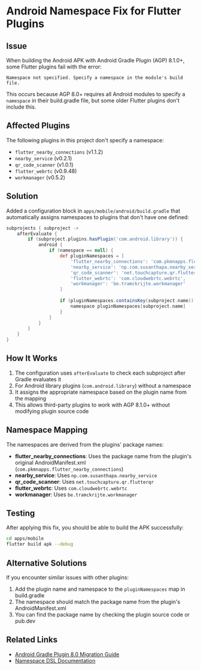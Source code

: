 # Android Namespace Fix for Flutter Plugins

## Issue
When building the Android APK with Android Gradle Plugin (AGP) 8.1.0+, some Flutter plugins fail with the error:
```
Namespace not specified. Specify a namespace in the module's build file.
```

This occurs because AGP 8.0+ requires all Android modules to specify a `namespace` in their build.gradle file, but some older Flutter plugins don't include this.

## Affected Plugins
The following plugins in this project don't specify a namespace:
- `flutter_nearby_connections` (v1.1.2)
- `nearby_service` (v0.2.1)
- `qr_code_scanner` (v1.0.1)
- `flutter_webrtc` (v0.9.48)
- `workmanager` (v0.5.2)

## Solution
Added a configuration block in `apps/mobile/android/build.gradle` that automatically assigns namespaces to plugins that don't have one defined:

```gradle
subprojects { subproject ->
    afterEvaluate {
        if (subproject.plugins.hasPlugin('com.android.library')) {
            android {
                if (namespace == null) {
                    def pluginNamespaces = [
                        'flutter_nearby_connections': 'com.pkmnapps.flutter_nearby_connections',
                        'nearby_service': 'np.com.susanthapa.nearby_service',
                        'qr_code_scanner': 'net.touchcapture.qr.flutterqr',
                        'flutter_webrtc': 'com.cloudwebrtc.webrtc',
                        'workmanager': 'be.tramckrijte.workmanager'
                    ]
                    
                    if (pluginNamespaces.containsKey(subproject.name)) {
                        namespace pluginNamespaces[subproject.name]
                    }
                }
            }
        }
    }
}
```

## How It Works
1. The configuration uses `afterEvaluate` to check each subproject after Gradle evaluates it
2. For Android library plugins (`com.android.library`) without a namespace
3. It assigns the appropriate namespace based on the plugin name from the mapping
4. This allows third-party plugins to work with AGP 8.1.0+ without modifying plugin source code

## Namespace Mapping
The namespaces are derived from the plugins' package names:
- **flutter_nearby_connections**: Uses the package name from the plugin's original AndroidManifest.xml (`com.pkmnapps.flutter_nearby_connections`)
- **nearby_service**: Uses `np.com.susanthapa.nearby_service`
- **qr_code_scanner**: Uses `net.touchcapture.qr.flutterqr`
- **flutter_webrtc**: Uses `com.cloudwebrtc.webrtc`
- **workmanager**: Uses `be.tramckrijte.workmanager`

## Testing
After applying this fix, you should be able to build the APK successfully:
```bash
cd apps/mobile
flutter build apk --debug
```

## Alternative Solutions
If you encounter similar issues with other plugins:
1. Add the plugin name and namespace to the `pluginNamespaces` map in build.gradle
2. The namespace should match the package name from the plugin's AndroidManifest.xml
3. You can find the package name by checking the plugin source code or pub.dev

## Related Links
- [Android Gradle Plugin 8.0 Migration Guide](https://developer.android.com/build/releases/past-releases/agp-8-0-0-release-notes#namespace-dsl)
- [Namespace DSL Documentation](https://d.android.com/r/tools/upgrade-assistant/set-namespace)
